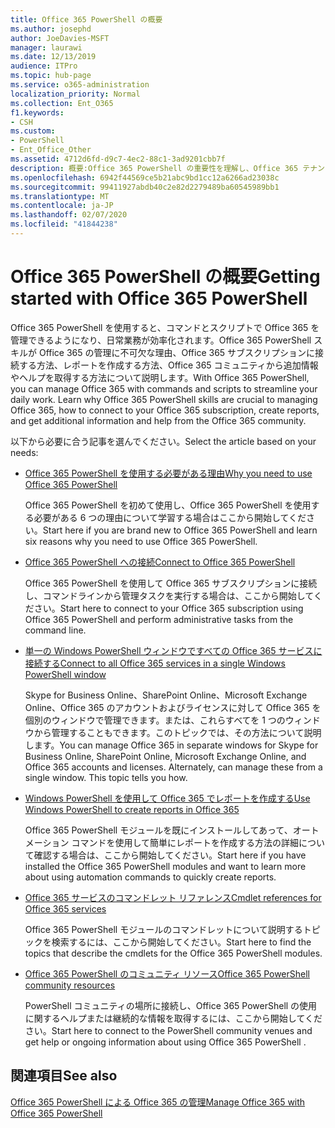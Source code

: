 ```yaml
---
title: Office 365 PowerShell の概要
ms.author: josephd
author: JoeDavies-MSFT
manager: laurawi
ms.date: 12/13/2019
audience: ITPro
ms.topic: hub-page
ms.service: o365-administration
localization_priority: Normal
ms.collection: Ent_O365
f1.keywords:
- CSH
ms.custom:
- PowerShell
- Ent_Office_Other
ms.assetid: 4712d6fd-d9c7-4ec2-88c1-3ad9201cbb7f
description: 概要:Office 365 PowerShell の重要性を理解し、Office 365 テナントに接続し、ヘルプを取得します。
ms.openlocfilehash: 6942f44569ce5b21abc9bd1cc12a6266ad23038c
ms.sourcegitcommit: 99411927abdb40c2e82d2279489ba60545989bb1
ms.translationtype: MT
ms.contentlocale: ja-JP
ms.lasthandoff: 02/07/2020
ms.locfileid: "41844238"
---
```

# <a name="getting-started-with-office-365-powershell"></a><span data-ttu-id="35de1-103">Office 365 PowerShell の概要</span><span class="sxs-lookup"><span data-stu-id="35de1-103">Getting started with Office 365 PowerShell</span></span>

<span data-ttu-id="35de1-p101">Office 365 PowerShell を使用すると、コマンドとスクリプトで Office 365 を管理できるようになり、日常業務が効率化されます。Office 365 PowerShell スキルが Office 365 の管理に不可欠な理由、Office 365 サブスクリプションに接続する方法、レポートを作成する方法、Office 365 コミュニティから追加情報やヘルプを取得する方法について説明します。</span><span class="sxs-lookup"><span data-stu-id="35de1-p101">With Office 365 PowerShell, you can manage Office 365 with commands and scripts to streamline your daily work. Learn why Office 365 PowerShell skills are crucial to managing Office 365, how to connect to your Office 365 subscription, create reports, and get additional information and help from the Office 365 community.</span></span>
  
<span data-ttu-id="35de1-106">以下から必要に合う記事を選んでください。</span><span class="sxs-lookup"><span data-stu-id="35de1-106">Select the article based on your needs:</span></span>
  
- [<span data-ttu-id="35de1-107">Office 365 PowerShell を使用する必要がある理由</span><span class="sxs-lookup"><span data-stu-id="35de1-107">Why you need to use Office 365 PowerShell</span></span>](why-you-need-to-use-office-365-powershell.md)
    
    <span data-ttu-id="35de1-108">Office 365 PowerShell を初めて使用し、Office 365 PowerShell を使用する必要がある 6 つの理由について学習する場合はここから開始してください。</span><span class="sxs-lookup"><span data-stu-id="35de1-108">Start here if you are brand new to Office 365 PowerShell and learn six reasons why you need to use Office 365 PowerShell.</span></span> 
    
- [<span data-ttu-id="35de1-109">Office 365 PowerShell への接続</span><span class="sxs-lookup"><span data-stu-id="35de1-109">Connect to Office 365 PowerShell</span></span>](connect-to-office-365-powershell.md)
    
    <span data-ttu-id="35de1-110">Office 365 PowerShell を使用して Office 365 サブスクリプションに接続し、コマンドラインから管理タスクを実行する場合は、ここから開始してください。</span><span class="sxs-lookup"><span data-stu-id="35de1-110">Start here to connect to your Office 365 subscription using Office 365 PowerShell and perform administrative tasks from the command line.</span></span>
    
- [<span data-ttu-id="35de1-111">単一の Windows PowerShell ウィンドウですべての Office 365 サービスに接続する</span><span class="sxs-lookup"><span data-stu-id="35de1-111">Connect to all Office 365 services in a single Windows PowerShell window</span></span>](connect-to-all-office-365-services-in-a-single-windows-powershell-window.md)
    
    <span data-ttu-id="35de1-p102">Skype for Business Online、SharePoint Online、Microsoft Exchange Online、Office 365 のアカウントおよびライセンスに対して Office 365 を個別のウィンドウで管理できます。または、これらすべてを 1 つのウィンドウから管理することもできます。このトピックでは、その方法について説明します。</span><span class="sxs-lookup"><span data-stu-id="35de1-p102">You can manage Office 365 in separate windows for Skype for Business Online, SharePoint Online, Microsoft Exchange Online, and Office 365 accounts and licenses. Alternately, can manage these from a single window. This topic tells you how.</span></span>
    
- [<span data-ttu-id="35de1-115">Windows PowerShell を使用して Office 365 でレポートを作成する</span><span class="sxs-lookup"><span data-stu-id="35de1-115">Use Windows PowerShell to create reports in Office 365</span></span>](use-windows-powershell-to-create-reports-in-office-365.md)
    
    <span data-ttu-id="35de1-116">Office 365 PowerShell モジュールを既にインストールしてあって、オートメーション コマンドを使用して簡単にレポートを作成する方法の詳細について確認する場合は、ここから開始してください。</span><span class="sxs-lookup"><span data-stu-id="35de1-116">Start here if you have installed the Office 365 PowerShell modules and want to learn more about using automation commands to quickly create reports.</span></span> 
    
- [<span data-ttu-id="35de1-117">Office 365 サービスのコマンドレット リファレンス</span><span class="sxs-lookup"><span data-stu-id="35de1-117">Cmdlet references for Office 365 services</span></span>](cmdlet-references-for-office-365-services.md)
    
    <span data-ttu-id="35de1-118">Office 365 PowerShell モジュールのコマンドレットについて説明するトピックを検索するには、ここから開始してください。</span><span class="sxs-lookup"><span data-stu-id="35de1-118">Start here to find the topics that describe the cmdlets for the Office 365 PowerShell modules.</span></span>
    
- [<span data-ttu-id="35de1-119">Office 365 PowerShell のコミュニティ リソース</span><span class="sxs-lookup"><span data-stu-id="35de1-119">Office 365 PowerShell community resources</span></span>](office-365-powershell-community-resources.md)
    
    <span data-ttu-id="35de1-120">PowerShell コミュニティの場所に接続し、Office 365 PowerShell の使用に関するヘルプまたは継続的な情報を取得するには、ここから開始してください。</span><span class="sxs-lookup"><span data-stu-id="35de1-120">Start here to connect to the PowerShell community venues and get help or ongoing information about using Office 365 PowerShell .</span></span>
    
## <a name="see-also"></a><span data-ttu-id="35de1-121">関連項目</span><span class="sxs-lookup"><span data-stu-id="35de1-121">See also</span></span>

[<span data-ttu-id="35de1-122">Office 365 PowerShell による Office 365 の管理</span><span class="sxs-lookup"><span data-stu-id="35de1-122">Manage Office 365 with Office 365 PowerShell</span></span>](manage-office-365-with-office-365-powershell.md)


